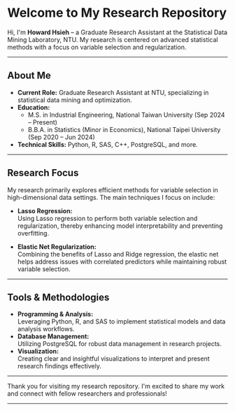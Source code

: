 # Welcome to My Research Repository

Hi, I'm **Howard Hsieh** – a Graduate Research Assistant at the Statistical Data Mining Laboratory, NTU. My research is centered on advanced statistical methods with a focus on variable selection and regularization.

---

## About Me
- **Current Role:** Graduate Research Assistant at NTU, specializing in statistical data mining and optimization.
- **Education:**  
  - M.S. in Industrial Engineering, National Taiwan University (Sep 2024 – Present)  
  - B.B.A. in Statistics (Minor in Economics), National Taipei University (Sep 2020 – Jun 2024)
- **Technical Skills:** Python, R, SAS, C++, PostgreSQL, and more.

---

## Research Focus
My research primarily explores efficient methods for variable selection in high-dimensional data settings. The main techniques I focus on include:

- **Lasso Regression:**  
  Using Lasso regression to perform both variable selection and regularization, thereby enhancing model interpretability and preventing overfitting.
  
- **Elastic Net Regularization:**  
  Combining the benefits of Lasso and Ridge regression, the elastic net helps address issues with correlated predictors while maintaining robust variable selection.

---

## Tools & Methodologies
- **Programming & Analysis:**  
  Leveraging Python, R, and SAS to implement statistical models and data analysis workflows.
- **Database Management:**  
  Utilizing PostgreSQL for robust data management in research projects.
- **Visualization:**  
  Creating clear and insightful visualizations to interpret and present research findings effectively.

---


Thank you for visiting my research repository. I'm excited to share my work and connect with fellow researchers and professionals!

---


